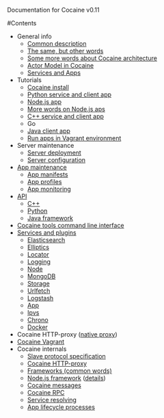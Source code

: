 Documentation for Cocaine v0.11

#Contents
  * General info
    * [Common description](http://api.yandex.com/cocaine/)
    * [The same, but other words](https://github.com/cocaine/cocaine-core/blob/master/README.md)
    * [Some more words about Cocaine architecture](https://github.com/cocaine/cocaine-core/wiki/architecture)
    * [Actor Model in Cocaine](general_info/general_info_actor_model.md)
    * [Services and Apps](general_info/general_info_services_and_apps.md)
  * Tutorials
    * [Cocaine install](tutorials/tutorial_cocaine_install.md)
    * [Python service and client app](https://github.com/cocaine/cocaine-framework-python/wiki/Echo-application-example)
    * [Node.js app](https://github.com/cocaine/cocaine-framework-nodejs/blob/master/README.md)
    * [More words on Node.js aps](tutorials/tutorial_nodejs.md)
    * [C++ service and client app](tutorials/tutorial_cplusplus.md)
    * Go
    * [Java client app](https://github.com/cocaine/cocaine-framework-java/blob/master/README.md)
    * [Run apps in Vagrant environment](tutorials/tutorial_app_vagrant.md)
  * Server maintenance
    * [Server deployment](maintenance_server_deployment.md)
    * [Server configuration](maintenance_server_configuration.md)
  * [App maintenance](app_maintenance.md)
    * [App manifests](https://github.com/cocaine/cocaine-core/wiki/manifest)
    * [App profiles](https://github.com/cocaine/cocaine-core/wiki/profile)
    * [App monitoring](app_maintenance_monitoring.md)
  * [API](api.md)
    * [C++](api_cplusplus.md)
    * [Python](https://cocaine.readthedocs.org/en/latest/)
    * [Java framework](https://github.com/cocaine/cocaine-framework-java/blob/master/README.md)
  * [Cocaine tools command line interface](http://cocaine-tools.readthedocs.org/en/latest/)
  * [Services and plugins](services_and_plugins/services-and-plugins.md)
    * [Elasticsearch](services_and_plugins/elasticsearch.md)
    * [Elliptics](services_and_plugins/elliptics.md)
    * [Locator](services_and_plugins/locator.md)
    * [Logging](services_and_plugins/logging.md)
    * [Node](services_and_plugins/node.md)
    * [MongoDB](services_and_plugins/mongodb.md)
    * [Storage](services_and_plugins/storage.md)
    * [Urlfetch](services_and_plugins/urlfetch.md)
    * [Logstash](services_and_plugins/logstash.md)
    * [App](services_and_plugins/app.md)
    * [Ipvs](services_and_plugins/ipvs.md)
    * [Chrono](services_and_plugins/chrono.md)
    * [Docker](services_and_plugins/docker.md)
  * Cocaine HTTP-proxy ([native proxy](https://github.com/andrusha97/cocaine-native-proxy/blob/master/README.md))
  * [Cocaine Vagrant](https://github.com/cocaine/cocaine-vagrant/blob/master/README.md)
  * Cocaine internals
    * [Slave protocol specification](https://github.com/cocaine/cocaine-core/wiki/protocol)
    * [Cocaine HTTP-proxy](cocaine_internals/cocaine_http_proxy.md)
    * [Frameworks (common words)](cocaine_internals/frameworks.md)
    * [Node.js framework](cocaine_internals/nodejs-framework.md) ([details](cocaine_internals/nodejs-framework-overview.md))
    * [Cocaine messages](cocaine_internals/cocaine_messages.md)
    * [Cocaine RPC](cocaine_internals/cocaine_rpc_protocol.md)
    * [Service resolving](cocaine_internals/service_resolving.md)
    * [App lifecycle processes](cocaine_internals/app_lifecycle_processes.md)
